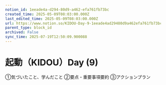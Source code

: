 ```yaml
---
notion_id: 1eeade4a-d294-80d9-a462-efa761fb73bc
created_time: 2025-05-09T08:03:00.000Z
last_edited_time: 2025-05-09T08:03:00.000Z
url: https://www.notion.so/KIDOU-Day-9-1eeade4ad29480d9a462efa761fb73bc
parent_type: block_id
archived: False
sync_time: 2025-07-19T12:50:09.900088
---
```


# 起動（KIDOU）Day (9)

①気づいたこと、学んだこと
②要点・重要事項要約
③アクションプラン